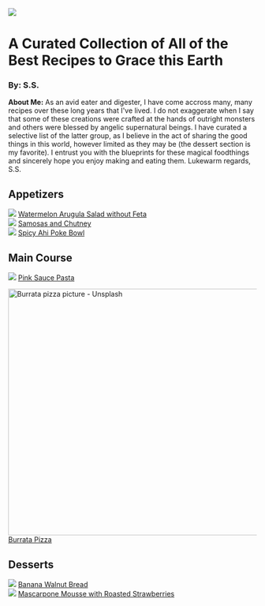 <!DOCTYPE html>

<head>
  <title>The Best Food</title>
</head>

<body>
  <img src="FIND AN IMAGE"/>
  <h1> A Curated Collection of All of the Best Recipes to Grace this Earth</h1>
    <h3>By: S.S.</h3> 

  <p><strong>About Me:</strong> As an avid eater and digester, I have come accross many, many recipes over these long years that I've lived. I do not exaggerate when I say that some of these creations were crafted at the hands of outright monsters and others were blessed by angelic supernatural beings. I have curated a selective list of the latter group, as I believe in the act of sharing the good things in this world, however limited as they may be (the dessert section is my favorite). I entrust you with the blueprints for these magical foodthings and sincerely hope you enjoy making and eating them. Lukewarm regards, S.S.</p>

 <h2>Appetizers</h2>

   <img src="FIND AN IMAGE"/>
   <a href="http://get2droothealthandwellness.com/2021/08/20/watermelon-and-arugula-salad-oil-free-and-dairy-free/" target="_blank">Watermelon Arugula Salad without Feta</a><br>

   <img src="FIND AN IMAGE"/>
   <a href="https://www.indianhealthyrecipes.com/samosa-recipe-make-samosa/" target="_blank">Samosas and Chutney</a><br>

   <img src="FIND AN IMAGE"/>
   <a href="https://www.skinnytaste.com/spicy-tuna-poke-bowls/" target="_blank">Spicy Ahi Poke Bowl</a>

 <h2>Main Course</h2>

   <img src="FIND AN IMAGE"/>
   <a href="https://tastesbetterfromscratch.com/pink-sauce-pasta/" target="_blank">Pink Sauce Pasta</a><br>

   <img src="https://images.unsplash.com/photo-1689458322730-ea01146cceae?q=80&w=2070&auto=format&fit=crop&ixlib=rb-4.0.3&ixid=M3wxMjA3fDB8MHxwaG90by1wYWdlfHx8fGVufDB8fHx8fA%3D%3D" alt="Burrata pizza picture - Unsplash" width="600" height="500" ></a><br>
   <a href="https://italianfoodforever.com/2015/11/buffalo-mozzarella-burrata-pizza/" target="_blank">Burrata Pizza</a>

 <h2>Desserts</h2>

   <img src="BANANA BREAD IMAGE"/>
   <a href="https://www.foodnetwork.com/recipes/food-network-kitchen/banana-walnut-bread-recipe-2011439" target="_blank">Banana Walnut Bread</a><br>

   <img src="MOUSSE IMAGE"/>
   <a href="https://alldayidreamaboutfood.com/low-carb-mascarpone-mousse-with-roasted-strawberries/" target="_blank">Mascarpone Mousse with Roasted Strawberries</a>
